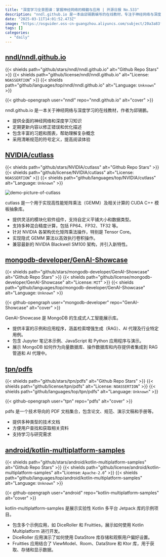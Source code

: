 ```yaml
---
title: "深度学习全景图谱：掌握神经网络的精髓与应用 | 开源日报 No.533"
description: "nndl.github.io 是一本由邱锡鹏编写的在线教材，专注于神经网络与深度学习，提供全面的知识，定期更新以修正错误，包含丰富的习题和图表，采用清晰的符号定义以提升阅读体验。"
date: "2025-03-11T14:01:52.473Z"
image: "https://osguider.oss-cn-guangzhou.aliyuncs.com/subject/20a3a83f95ff88740d55fb80b9979c9f.png"
tags: []
categories:
  - "daily"
---
```


## [nndl/nndl.github.io](https://github.com/nndl/nndl.github.io)

{{< shields path="github/stars/nndl/nndl.github.io" alt="Github Repo Stars" >}} {{< shields path="github/license/nndl/nndl.github.io" alt="License: `NOASSERTION`" >}} {{< shields path="github/languages/top/nndl/nndl.github.io" alt="Language: `Unknown`" >}}

{{< github-opengraph user="nndl" repo="nndl.github.io" alt="cover" >}}

nndl.github.io 是一本关于神经网络与深度学习的在线教材，作者为邱锡鹏。

- 提供全面的神经网络和深度学习知识
- 定期更新内容以修正错误和优化描述
- 包含丰富的习题和图表，帮助理解复杂概念
- 采用清晰规范的符号定义，提高阅读体验
  
## [NVIDIA/cutlass](https://github.com/NVIDIA/cutlass)

{{< shields path="github/stars/NVIDIA/cutlass" alt="Github Repo Stars" >}} {{< shields path="github/license/NVIDIA/cutlass" alt="License: `NOASSERTION`" >}} {{< shields path="github/languages/top/NVIDIA/cutlass" alt="Language: `Unknown`" >}}

![demo-picture-of-cutlass](https://static.osguider.com/subject/github/NVIDIA/cutlass/62eb21132fd1f55f57ddd6e2bd8710c6.png)

cutlass 是一个用于实现高性能矩阵乘法（GEMM）及相关计算的 CUDA C++ 模板抽象库。

- 提供灵活的模块化软件组件，支持自定义平铺大小和数据类型。
- 支持多种混合精度计算，包括 FP64、FP32、TF32 等。
- 针对 NVIDIA 各架构优化矩阵乘法操作，特别是 Tensor Core。
- 实现隐式 GEMM 算法以高效执行卷积操作。
- 兼容最新的 NVIDIA Blackwell SM100 架构，并引入新特性。
  
## [mongodb-developer/GenAI-Showcase](https://github.com/mongodb-developer/GenAI-Showcase)

{{< shields path="github/stars/mongodb-developer/GenAI-Showcase" alt="Github Repo Stars" >}} {{< shields path="github/license/mongodb-developer/GenAI-Showcase" alt="License: `MIT`" >}} {{< shields path="github/languages/top/mongodb-developer/GenAI-Showcase" alt="Language: `Unknown`" >}}

{{< github-opengraph user="mongodb-developer" repo="GenAI-Showcase" alt="cover" >}}

GenAI-Showcase 是 MongoDB 的生成式人工智能展示库。

- 提供丰富的示例和应用程序，涵盖检索增强生成（RAG）、AI 代理及行业特定用例。
- 包含 Jupyter 笔记本示例、JavaScript 和 Python 应用程序与演示。
- 展示 MongoDB 如何作为向量数据库、操作数据库和内存提供者集成到 RAG 管道和 AI 代理中。
  
## [tpn/pdfs](https://github.com/tpn/pdfs)

{{< shields path="github/stars/tpn/pdfs" alt="Github Repo Stars" >}} {{< shields path="github/license/tpn/pdfs" alt="License: `NOASSERTION`" >}} {{< shields path="github/languages/top/tpn/pdfs" alt="Language: `Unknown`" >}}

{{< github-opengraph user="tpn" repo="pdfs" alt="cover" >}}

pdfs 是一个技术导向的 PDF 文档集合，包含论文、规范、演示文稿和手册等。

- 提供多种类型的技术文档
- 方便用户查找和获取相关资料
- 支持学习与研究需求
  
## [android/kotlin-multiplatform-samples](https://github.com/android/kotlin-multiplatform-samples)

{{< shields path="github/stars/android/kotlin-multiplatform-samples" alt="Github Repo Stars" >}} {{< shields path="github/license/android/kotlin-multiplatform-samples" alt="License: `Apache-2.0`" >}} {{< shields path="github/languages/top/android/kotlin-multiplatform-samples" alt="Language: `Unknown`" >}}

{{< github-opengraph user="android" repo="kotlin-multiplatform-samples" alt="cover" >}}

kotlin-multiplatform-samples 是展示实验性 Kotlin 多平台 Jetpack 库的示例项目。

- 包含多个示例应用，如 DiceRoller 和 Fruitties，展示如何使用 Kotlin Multiplatform 进行开发。
- DiceRoller 应用演示了如何使用 DataStore 库存储和观察用户偏好设置。
- Fruitties 应用结合了 ViewModel、Room、DataStore 和 Ktor 库，用于获取、存储和显示数据。
  
